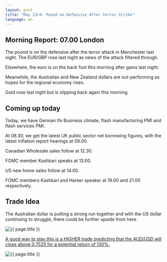 ```yaml
---
layout: post
title: "May 23rd: Pound on Defensive After Terror Strike"
language: en
---
```

## Morning Report: 07.00 London

The pound is on the defensive after the terror attack in Manchester last night. The EUR/GBP rose last night as news of the attack filtered through. 

Elsewhere, the euro is on the back foot this morning after gains last night. 

Meanwhile, the Australian and New Zealand dollars are out-performing as hopes for the regional economy rises. 

Gold rose last night but is slipping back again this morning. 

## Coming up today

Today, we have German Ifo Business climate, flash manufacturing PMI and flash services PMI. 

At 08.30, we get the latest UK public sector net borrowing figures, with the latest inflation report hearings at 09.00. 

Canadian Wholesale sales follow at 12.30. 

FOMC member Kashkari speaks at 13.00. 

US new home sales follow at 14.00. 

FOMC members Kashkari and Harker speaker at 19.00 and 21.00 respectively. 

## Trade Idea

The Australian dollar is putting a strong run together and with the US dollar continuing to struggle, there could be further upside from here.


<img class="post-image" src="{{ site.url }}/images/2017-05-23_07-46-46.jpg" alt="{{ page.title }}" title="{{ page.title }}">

<a href="%LINK%%?currency=GBP&market=forex&underlying=frxAUDUSD&formname=higherlower&duration_amount=14&duration_units=d&amount=10&amount_type=payout&expiry_type=duration&barrier=0.7525" target="_blank">A good way to play this is a HIGHER trade predicting that the AUD/USD will close above 0.7525 for a potential return of 130%.</a>

<img class="post-image" src="{{ site.url }}/images/2017-05-23_07-47-37.jpg" alt="{{ page.title }}" title="{{ page.title }}">